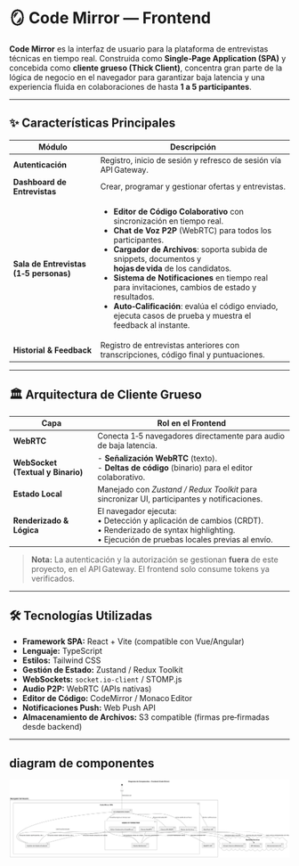 # 🪞 Code Mirror — Frontend

**Code Mirror** es la interfaz de usuario para la plataforma de entrevistas técnicas en tiempo real. Construida como **Single‑Page Application (SPA)** y concebida como **cliente grueso (Thick Client)**, concentra gran parte de la lógica de negocio en el navegador para garantizar baja latencia y una experiencia fluida en colaboraciones de hasta **1 a 5 participantes**.

---

## ✨ Características Principales

| Módulo | Descripción |
| ------ | ----------- |
| **Autenticación** | Registro, inicio de sesión y refresco de sesión vía API Gateway. |
| **Dashboard de Entrevistas** | Crear, programar y gestionar ofertas y entrevistas. |
| **Sala de Entrevistas (1‑5 personas)** | <ul><li>**Editor de Código Colaborativo** con sincronización en tiempo real.</li><li>**Chat de Voz P2P** (WebRTC) para todos los participantes.</li><li>**Cargador de Archivos**: soporta subida de snippets, documentos y <br>**hojas de vida** de los candidatos.</li><li>**Sistema de Notificaciones** en tiempo real para invitaciones, cambios de estado y resultados.</li><li>**Auto‑Calificación**: evalúa el código enviado, ejecuta casos de prueba y muestra el feedback al instante.</li></ul> |
| **Historial & Feedback** | Registro de entrevistas anteriores con transcripciones, código final y puntuaciones. |

---

## 🏛️ Arquitectura de Cliente Grueso

| Capa | Rol en el Frontend |
| ---- | ------------------ |
| **WebRTC** | Conecta 1‑5 navegadores directamente para audio de baja latencia. |
| **WebSocket (Textual y Binario)** | - **Señalización WebRTC** (texto).<br>- **Deltas de código** (binario) para el editor colaborativo. |
| **Estado Local** | Manejado con *Zustand / Redux Toolkit* para sincronizar UI, participantes y notificaciones. |
| **Renderizado & Lógica** | El navegador ejecuta:<br>• Detección y aplicación de cambios (CRDT).<br>• Renderizado de syntax highlighting.<br>• Ejecución de pruebas locales previas al envío. |

> **Nota:** La autenticación y la autorización se gestionan **fuera** de este proyecto, en el API Gateway. El frontend solo consume tokens ya verificados.

---

## 🛠️ Tecnologías Utilizadas

- **Framework SPA:** React + Vite (compatible con Vue/Angular)
- **Lenguaje:** TypeScript
- **Estilos:** Tailwind CSS
- **Gestión de Estado:** Zustand / Redux Toolkit
- **WebSockets:** `socket.io-client` / STOMP.js
- **Audio P2P:** WebRTC (APIs nativas)
- **Editor de Código:** CodeMirror / Monaco Editor
- **Notificaciones Push:** Web Push API
- **Almacenamiento de Archivos:** S3 compatible (firmas pre‑firmadas desde backend)

---


## diagram de componentes

![img.png](public/img.png)